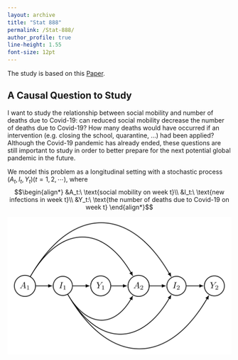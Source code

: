 ```yaml
---
layout: archive
title: "Stat 888"
permalink: /Stat-888/
author_profile: true
line-height: 1.55
font-size: 12pt
---
```



The study is based on this [Paper](https://arxiv.org/pdf/2103.04472.pdf).


## A Causal Question to Study

I want to study the relationship between social mobility and number of deaths due to Covid-19: can reduced social mobility decrease the number of deaths due to Covid-19? How many deaths would have occurred if an intervention (e.g. closing the school, quarantine, ...) had been applied? Although the Covid-19 pandemic has already ended, these questions are still important to study in order to better prepare for the next potential global pandemic in the future.

We model this problem as a longitudinal setting with a stochastic process $(A_t,I_t,Y_t)(t=1,2,\cdots)$, where 
$$\begin{align*}
  &A_t:\ \text{social mobility on week t}\\
  &I_t:\ \text{new infections in week t}\\
  &Y_t:\ \text{the number of deaths due to Covid-19 on week t}
\end{align*}$$

![plot](./Graph.png)
